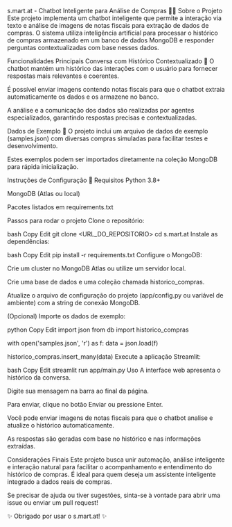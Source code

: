 s.mart.at - Chatbot Inteligente para Análise de Compras 🛒🤖
Sobre o Projeto
Este projeto implementa um chatbot inteligente que permite a interação via texto e análise de imagens de notas fiscais para extração de dados de compras. O sistema utiliza inteligência artificial para processar o histórico de compras armazenado em um banco de dados MongoDB e responder perguntas contextualizadas com base nesses dados.

Funcionalidades Principais
Conversa com Histórico Contextualizado 💬
O chatbot mantém um histórico das interações com o usuário para fornecer respostas mais relevantes e coerentes.

É possível enviar imagens contendo notas fiscais para que o chatbot extraia automaticamente os dados e os armazene no banco.

A análise e a comunicação dos dados são realizadas por agentes especializados, garantindo respostas precisas e contextualizadas.

Dados de Exemplo 📄
O projeto inclui um arquivo de dados de exemplo (samples.json) com diversas compras simuladas para facilitar testes e desenvolvimento.

Estes exemplos podem ser importados diretamente na coleção MongoDB para rápida inicialização.

Instruções de Configuração 🚀
Requisitos
Python 3.8+

MongoDB (Atlas ou local)

Pacotes listados em requirements.txt

Passos para rodar o projeto
Clone o repositório:

bash
Copy
Edit
git clone <URL_DO_REPOSITORIO>
cd s.mart.at
Instale as dependências:

bash
Copy
Edit
pip install -r requirements.txt
Configure o MongoDB:

Crie um cluster no MongoDB Atlas ou utilize um servidor local.

Crie uma base de dados e uma coleção chamada historico_compras.

Atualize o arquivo de configuração do projeto (app/config.py ou variável de ambiente) com a string de conexão MongoDB.

(Opcional) Importe os dados de exemplo:

python
Copy
Edit
import json
from db import historico_compras

with open('samples.json', 'r') as f:
    data = json.load(f)

historico_compras.insert_many(data)
Execute a aplicação Streamlit:

bash
Copy
Edit
streamlit run app/main.py
Uso
A interface web apresenta o histórico da conversa.

Digite sua mensagem na barra ao final da página.

Para enviar, clique no botão Enviar ou pressione Enter.

Você pode enviar imagens de notas fiscais para que o chatbot analise e atualize o histórico automaticamente.

As respostas são geradas com base no histórico e nas informações extraídas.

Considerações Finais
Este projeto busca unir automação, análise inteligente e interação natural para facilitar o acompanhamento e entendimento do histórico de compras. É ideal para quem deseja um assistente inteligente integrado a dados reais de compras.

Se precisar de ajuda ou tiver sugestões, sinta-se à vontade para abrir uma issue ou enviar um pull request!

✨ Obrigado por usar o s.mart.at! ✨